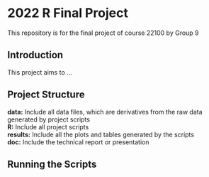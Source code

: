 # 2022 R Final Project
This repository is for the final project of course 22100 by Group 9

## Introduction 
This project aims to ...

## Project Structure
**data:**
Include all data files, which are derivatives from the raw data generated by project scripts\
**R:**
Include all project scripts\
**results:**
Include all the plots and tables generated by the scripts\
**doc:**
Include the technical report or presentation


## Running the Scripts